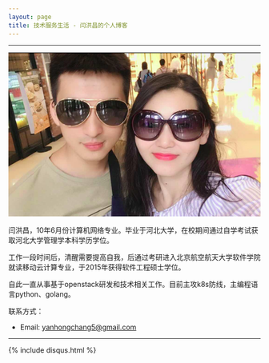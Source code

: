 ```yaml
---
layout: page
title: 技术服务生活 - 闫洪昌的个人博客
---
```

---

![](/images/1988-10-03-about-me/head.jpg)

闫洪昌，10年6月份计算机网络专业。毕业于河北大学，在校期间通过自学考试获取河北大学管理学本科学历学位。

工作一段时间后，清醒需要提高自我，后通过考研进入北京航空航天大学软件学院就读移动云计算专业，于2015年获得软件工程硕士学位。

自此一直从事基于openstack研发和技术相关工作。目前主攻k8s防线，主编程语言python、golang。

联系方式：
- Email: <yanhongchang5@gmail.com> 

---
{% include disqus.html %}
